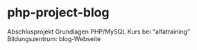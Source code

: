 # php-project-blog

Abschlusprojekt Grundlagen PHP/MySQL Kurs bei "alfatraining" Bildungszentrum: 
blog-Webseite
